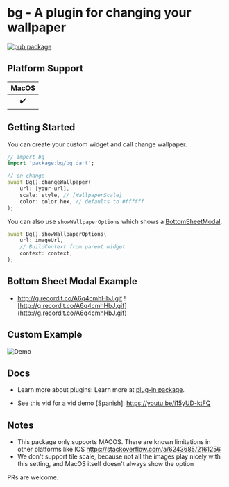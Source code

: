 # bg - A plugin for changing your wallpaper

[![pub package](https://img.shields.io/pub/v/bg.svg)](https://pub.dev/packages/bg)

## Platform Support

| MacOS |
| :---: |
|   ✔️   |

## Getting Started

You can create your custom widget and call change wallpaper.
```dart
// import bg
import 'package:bg/bg.dart';

// on change
await Bg().changeWallpaper(
    url: [your-url],
    scale: style, // [WallpaperScale]
    color: color.hex, // defaults to #ffffff
);
```

You can also use `showWallpaperOptions` which shows a [BottomSheetModal](https://api.flutter.dev/flutter/material/showModalBottomSheet.html).

```dart
await Bg().showWallpaperOptions(
    url: imageUrl,
    // BuildContext from parent widget
    context: context,
);

```


## Bottom Sheet Modal Example

- http://g.recordit.co/A6q4cmhHbJ.gif
![http://g.recordit.co/A6q4cmhHbJ.gif](http://g.recordit.co/A6q4cmhHbJ.gif)



## Custom Example

![Demo](https://user-images.githubusercontent.com/1899538/226887038-07bd7818-327a-41df-a62f-ad7220499971.png)


## Docs

- Learn more about plugins: Learn more at [plug-in package](https://flutter.dev/developing-packages/).

- See this vid for a vid demo [Spanish]: https://youtu.be/i15yUD-ktFQ

## Notes

- This package only supports MACOS. There are known limitations in other platforms like IOS https://stackoverflow.com/a/6243685/2161256
- We don't support tile scale, because not all the images play nicely with this setting, and MacOS itself doesn't always show the option


PRs are welcome.



